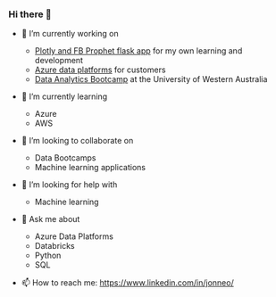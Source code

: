 ### Hi there 👋

- 🔭 I’m currently working on
  - [Plotly and FB Prophet flask app](https://retail-challenge-lite.herokuapp.com/) for my own learning and development 
  - [Azure data platforms](https://docs.microsoft.com/en-us/azure/architecture/example-scenario/dataplate2e/data-platform-end-to-end) for customers 
  - [Data Analytics Bootcamp](https://bootcamp.uwa.edu.au/data/) at the University of Western Australia


- 🌱 I’m currently learning 
  - Azure
  - AWS 

- 👯 I’m looking to collaborate on
  - Data Bootcamps
  - Machine learning applications

- 🤔 I’m looking for help with
  - Machine learning

- 💬 Ask me about 
  - Azure Data Platforms 
  - Databricks 
  - Python 
  - SQL 

- 📫 How to reach me: https://www.linkedin.com/in/jonneo/
